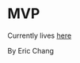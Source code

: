 MVP
===

Currently lives [here][heroku]

By Eric Chang

[heroku]: http://agile-spire-3552.herokuapp.com/